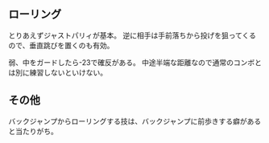 ## ローリング

とりあえずジャストパリィが基本。
逆に相手は手前落ちから投げを狙ってくるので、垂直跳びを置くのも有効。

弱、中をガードしたら-23で確反がある。
中途半端な距離なので通常のコンボとは別に練習しないといけない。

## その他

バックジャンプからローリングする技は、バックジャンプに前歩きする癖があると当たりがち。
